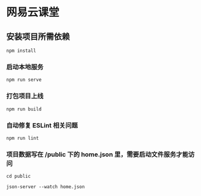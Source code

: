 # 网易云课堂

## 安装项目所需依赖
```
npm install
```

### 启动本地服务
```
npm run serve
```

### 打包项目上线
```
npm run build
```

### 自动修复 ESLint 相关问题
```
npm run lint
```

### 项目数据写在 /public 下的 home.json 里，需要启动文件服务才能访问
```
cd public

json-server --watch home.json
```
